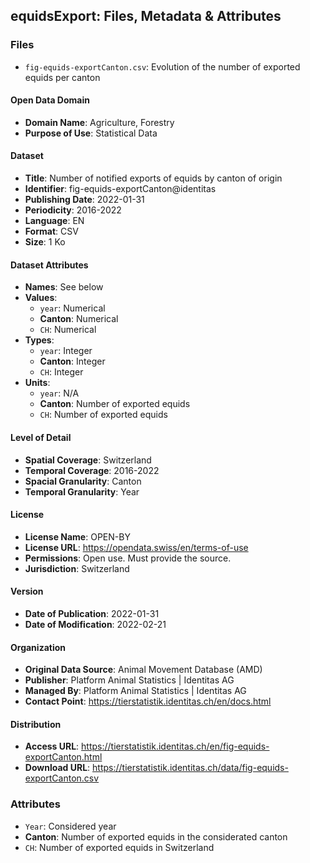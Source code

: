 ## equidsExport: Files, Metadata & Attributes

### **Files**
- ```fig-equids-exportCanton.csv```: Evolution of the number of exported equids per canton

#### Open Data Domain
- **Domain Name**: Agriculture, Forestry
- **Purpose of Use**: Statistical Data

#### Dataset
- **Title**: Number of notified exports of equids by canton of origin
- **Identifier**: fig-equids-exportCanton@identitas
- **Publishing Date**: 2022-01-31
- **Periodicity**: 2016-2022
- **Language**: EN
- **Format**: CSV
- **Size**: 1 Ko

#### Dataset Attributes
- **Names**: See below
- **Values**:
  - ```year```: Numerical
  - **Canton**: Numerical
  - ```CH```: Numerical
- **Types**:
  - ```year```: Integer
  - **Canton**: Integer
  - ```CH```: Integer
- **Units**:
  - ```year```: N/A
  - **Canton**: Number of exported equids
  - ```CH```: Number of exported equids

#### Level of Detail
- **Spatial Coverage**: Switzerland
- **Temporal Coverage**: 2016-2022
- **Spacial Granularity**: Canton
- **Temporal Granularity**: Year

#### License
- **License Name**: OPEN-BY
- **License URL**: https://opendata.swiss/en/terms-of-use
- **Permissions**: Open use. Must provide the source.
- **Jurisdiction**: Switzerland

#### Version
- **Date of Publication**: 2022-01-31
- **Date of Modification**: 2022-02-21

#### Organization
- **Original Data Source**: Animal Movement Database (AMD)
- **Publisher**: Platform Animal Statistics | Identitas AG
- **Managed By**: Platform Animal Statistics | Identitas AG
- **Contact Point**: https://tierstatistik.identitas.ch/en/docs.html

#### Distribution
- **Access URL**: https://tierstatistik.identitas.ch/en/fig-equids-exportCanton.html
- **Download URL**: https://tierstatistik.identitas.ch/data/fig-equids-exportCanton.csv

### Attributes
- ```Year```: Considered year
- **Canton**: Number of exported equids in the considerated canton
- ```CH```: Number of exported equids in Switzerland
